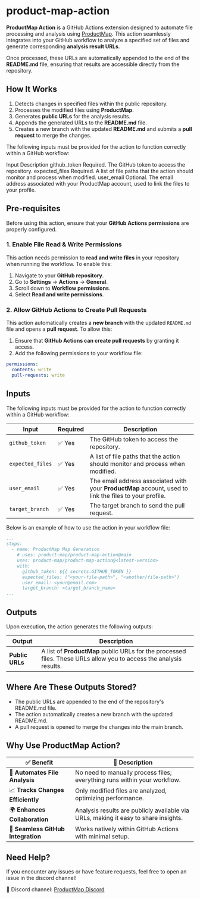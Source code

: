 # **product-map-action**
**ProductMap Action** is a GitHub Actions extension designed to automate file processing and analysis using 
[ProductMap](https://product-map.ai). This action seamlessly integrates into your GitHub workflow to analyze a specified set of files and 
generate corresponding **analysis result URLs**.

Once processed, these URLs are automatically appended to the end of the **README.md** file, ensuring that results 
are accessible directly from the repository.

## **How It Works**
1. Detects changes in specified files within the public repository.
2. Processes the modified files using **ProductMap**.
3. Generates **public URLs** for the analysis results.
4. Appends the generated URLs to the **README.md** file.
5. Creates a new branch with the updated **README.md** and submits a **pull request** to merge the changes.

The following inputs must be provided for the action to function correctly within a GitHub workflow:

Input	Description
github_token	Required. The GitHub token to access the repository.
expected_files	Required. A list of file paths that the action should monitor and process when modified.
user_email	Optional. The email address associated with your ProductMap account, used to link the files to your profile.

## **Pre-requisites**

Before using this action, ensure that your **GitHub Actions permissions** are properly configured.

### **1. Enable File Read & Write Permissions**
This action needs permission to **read and write files** in your repository when running the workflow. To enable this:

1. Navigate to your **GitHub repository**.
2. Go to **Settings** → **Actions** → **General**.
3. Scroll down to **Workflow permissions**.
4. Select **Read and write permissions**.

### **2. Allow GitHub Actions to Create Pull Requests**
This action automatically creates a **new branch** with the updated `README.md` file and opens a **pull request**. To allow this:

1. Ensure that **GitHub Actions can create pull requests** by granting it access.
2. Add the following permissions to your workflow file:

```yaml
permissions:
  contents: write
  pull-requests: write
```

## **Inputs**

The following inputs must be provided for the action to function correctly within a GitHub workflow:

| Input           | Required | Description |
|----------------|----------|-------------|
| `github_token`  | ✅ Yes  | The GitHub token to access the repository. |
| `expected_files` | ✅ Yes  | A list of file paths that the action should monitor and process when modified. |
| `user_email`    | ✅ Yes | The email address associated with your **ProductMap** account, used to link the files to your profile. |
| `target_branch`    | ✅ Yes | The target branch to send the pull request. |


Below is an example of how to use the action in your workflow file:
```yaml
...
steps:
  - name: ProductMap Map Generation
    # uses: product-map/product-map-action@main
    uses: product-map/product-map-action@<latest-version>
    with:
      github_token: ${{ secrets.GITHUB_TOKEN }}
      expected_files: ("<your-file-path>", "<another/file-path>")
      user_email: <your@email.com>
      target_branch: <target_branch_name>
...
```

## **Outputs**

Upon execution, the action generates the following outputs:

| Output         | Description |
|---------------|-------------|
| **Public URLs** | A list of **ProductMap** public URLs for the processed files. These URLs allow you to access the analysis results. |

## **Where Are These Outputs Stored?**
- The public URLs are appended to the end of the repository's README.md file.
- The action automatically creates a new branch with the updated README.md.
- A pull request is opened to merge the changes into the main branch.

## **Why Use ProductMap Action?**
| ✅ Benefit | 🌟 Description |
|------------|--------------|
| 🚀 **Automates File Analysis** | No need to manually process files; everything runs within your workflow. |
| 📈 **Tracks Changes Efficiently** | Only modified files are analyzed, optimizing performance. |
| 🌍 **Enhances Collaboration** | Analysis results are publicly available via URLs, making it easy to share insights. |
| 🔄 **Seamless GitHub Integration** | Works natively within GitHub Actions with minimal setup. |


## **Need Help?**
If you encounter any issues or have feature requests, feel free to open an issue in the discord channel!

🔗 Discord channel: [ProductMap Discord](https://discord.gg/zr8wgaaMEK)

